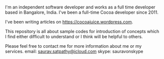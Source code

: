 I'm an independent software developer and works as a full time developer based in Bangalore, India. I've been a full-time Cocoa developer since 2011. 

I've been writing articles on https://cocoajuice.wordpress.com.


This repository is all about sample codes for introduction of concepts which I find either difficult to understand or I think will be helpful to others.


Please feel free to contact me for more information about me or my services.
email: saurav.satpathy@icloud.com
skype: sauravonskype
